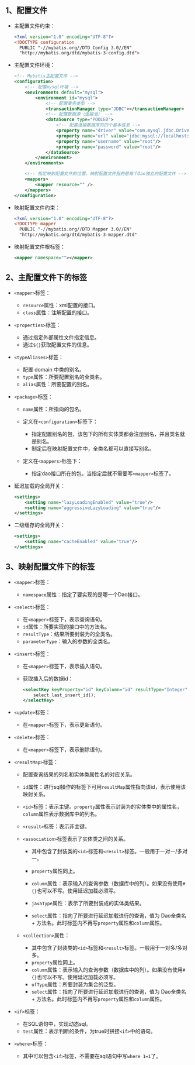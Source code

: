 ## 1、配置文件

- 主配置文件约束：

  ```xml
  <?xml version="1.0" encoding="UTF-8"?>
  <!DOCTYPE configuration  
    PUBLIC "-//mybatis.org//DTD Config 3.0//EN"  
    "http://mybatis.org/dtd/mybatis-3-config.dtd">
  ```

- 主配置文件环境：

  ```xml
  <!-- Mybatis主配置文件 -->
  <configuration>
      <!-- 配置mysql环境 -->
      <environments default="mysql">
          <environment id="mysql">
              <!-- 配置事务类型 -->
              <transactionManager type="JDBC"></transactionManager>
              <!-- 配置数据源（连接池） -->
              <dataSource type="POOLED">
                  <!-- 配置连接数据库的四个基本信息 -->
                  <property name="driver" value="com.mysql.jdbc.Driver"/>
                  <property name="url" value="jdbc:mysql://localhost:3306/mybatis"/>
                  <property name="username" value="root"/>
                  <property name="password" value="root"/>
              </dataSource>
          </environment>
      </environments>
  
      <!-- 指定映射配置文件的位置，映射配置文件指的是每个Dao独立的配置文件 -->
      <mappers>
          <mapper resource="" />
      </mappers>
  </configuration>
  ```

- 映射配置文件约束：

  ```xml
  <?xml version="1.0" encoding="UTF-8"?>
  <!DOCTYPE mapper  
    PUBLIC "-//mybatis.org//DTD Mapper 3.0//EN"  
    "http://mybatis.org/dtd/mybatis-3-mapper.dtd"
  ```

- 映射配置文件根标签：

  ```xml
  <mapper namespace=""></mapper>
  ```

  

## 2、主配置文件下的标签

- `<mapper>`标签：

  - `resource`属性：xml配置的接口。
  - `class`属性：注解配置的接口。

- `<properties>`标签：

  -  通过指定外部属性文件指定信息。
    -  通过`${}`获取配置文件的信息。

- `<typeAliases>`标签：

  - 配置 domain 中类的别名。
  - `type`属性：所要配置别名的全类名。
  - `alias`属性：所要配置的别名。

- `<package>`标签：

  - `name`属性：所指向的包名。

  - 定义在`<configuration>`标签下：
    - 指定配置别名的包，该包下的所有实体类都会注册别名，并且类名就是别名。
    - 制定后在映射配置文件中，全类名都可以直接写别名。
  - 定义在`<mappers>`标签下：
    - 指定dao接口所在的包，当指定后就不需要写`<mapper>`标签了。

- 延迟加载的全局开关：

  ```xml
  <settings>
      <setting name="lazyLoadingEnabled" value="true"/>
      <setting name="aggressiveLazyLoading" value="true"/>
  </settings>
  ```

- 二级缓存的全局开关：

  ```xml
  <settings>
      <setting name="cacheEnabled" value="true"/>
  </settings>
  ```

  

## 3、映射配置文件下的标签

- `<mapper>`标签：

  - `namespace`属性：指定了要实现的是哪一个Dao接口。

- `<select>`标签：
  - 在`<mapper>`标签下，表示查询语句。
  - `id`属性：所要实现的接口中的方法名。
  - `resultType`：结果所要封装为的全类名。
  - `parameterType`：输入的参数的全类名。
  
- `<insert>`标签：

  - 在`<mapper>`标签下，表示插入语句。

  - 获取插入后的数据id：

    ```xml
    <selectKey keyProperty="id" keyColumn="id" resultType="Integer" order="AFTER">
        select last_insert_id();
    </selectKey>
    ```

- `<update>`标签：

  - 在`<mapper>`标签下，表示更新语句。

- `<delete>`标签：

  - 在`<mapper>`标签下，表示删除语句。

- `<resultMap>`标签：

  - 配置查询结果的列名和实体类属性名的对应关系。

  - `id`属性：进行sql操作的标签下可用`resultMap`属性指向该id，表示使用该映射关系。

  - `<id>`标签：表示主键。`property`属性表示封装为的实体类中的属性名，`column`属性表示数据库中的列名。

  - `<result>`标签：表示非主键。

  - `<association>`标签表示了实体类之间的关系。

    - 其中包含了封装类的`<id>`标签和`<result>`标签。一般用于一对一/多对一。

    - `property`属性同上。
    - `column`属性：表示输入的查询参数（数据库中的列）。如果没有使用`#{}`也可以不写。使用延迟加载必须写。
    - `javaType`属性：表示了所要封装成的实体类结果。
    - `select`属性：指向了所要进行延迟加载进行的查询，值为 Dao全类名 + 方法名。此时标签内不再写`property`属性和`column`属性。

  - `<collection>`属性：

    - 其中包含了封装类的`<id>`标签和`<result>`标签。一般用于一对多/多对多。
    - `property`属性同上。
    - `column`属性：表示输入的查询参数（数据库中的列）。如果没有使用`#{}`也可以不写。使用延迟加载必须写。
    - `ofType`属性：所要封装为集合的泛型。
    - `select`属性：指向了所要进行延迟加载进行的查询，值为 Dao全类名 + 方法名。此时标签内不再写`property`属性和`column`属性。

- `<if>`标签：

  - 在SQL语句中，实现动态sql。
  - `test`属性：表示判断的条件，为true时拼接`<if>`中的语句。

- `<where>`标签：

  - 其中可以包含`<if>`标签，不需要在sql语句中写`where 1=1`了。



